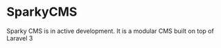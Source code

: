 SparkyCMS
=========

Sparky CMS is in active development. It is a modular CMS built on top of Laravel 3
